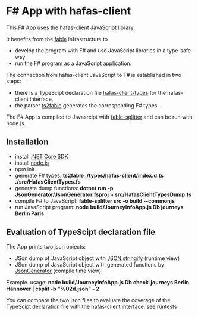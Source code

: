 # F# App with hafas-client

This F# App uses the [hafas-client](https://github.com/public-transport/hafas-client) JavaScript library.

It benefits from the [fable](https://fable.io/) infrastructure to

* develop the program with F# and use JavaScript libraries in a type-safe way  
* run the F# program as a JavaScript application.

The connection from hafas-client JavaScript to F# is established in two steps:

* there is a TypeScipt declaration file [hafas-client-types](./types/hafas-client/index.d.ts) for the hafas-client interface,
* the parser [ts2fable](https://www.npmjs.com/package/ts2fable) generates the corresponding F# types.

The F# App is compiled to Javasrcipt with [fable-splitter](https://www.npmjs.com/package/fable-splitter) and can be run with node.js.

## Installation

* install [.NET Core SDK](https://dotnet.microsoft.com/download)
* install [node.js](https://nodejs.org/en/)
* npm init
* generate F# types: **ts2fable ./types/hafas-client/index.d.ts ./src/HafasClientTypes.fs**
* generate dump functions: **dotnet run -p JsonGenerator/JsonGenerator.fsproj > src/HafasClientTypesDump.fs**
* compile F# to JavaScript: **fable-splitter src -o build --commonjs**
* run JavaScript program: **node build/JourneyInfoApp.js Db journeys Berlin Paris**

## Evaluation of TypeScipt declaration file

The App prints two json objects:

* JSon dump of JavaScript object with [JSON.stringify](https://developer.mozilla.org/de/docs/Web/JavaScript/Reference/Global_Objects/JSON/stringify) (runtime view)
* JSon dump of JavaScript object with generated functions by [JsonGenerator](./JsonGenerator) (compile time view)

Example. usage: **node build/JourneyInfoApp.js Db check-journeys Berlin Hannover | csplit -b "%02d.json" - 2**

You can compare the two json files to evaluate the coverage of the TypeScipt declaration file with the hafas-client interface,
see [runtests](./scripts/runtests)